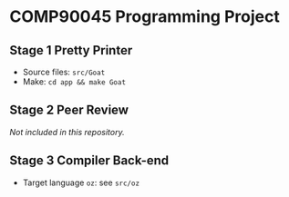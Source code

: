 # COMP90045 Programming Project

## Stage 1 Pretty Printer

- Source files: `src/Goat`
- Make: `cd app && make Goat`

## Stage 2 Peer Review
*Not included in this repository.*

## Stage 3 Compiler Back-end

- Target language `oz`: see `src/oz`

